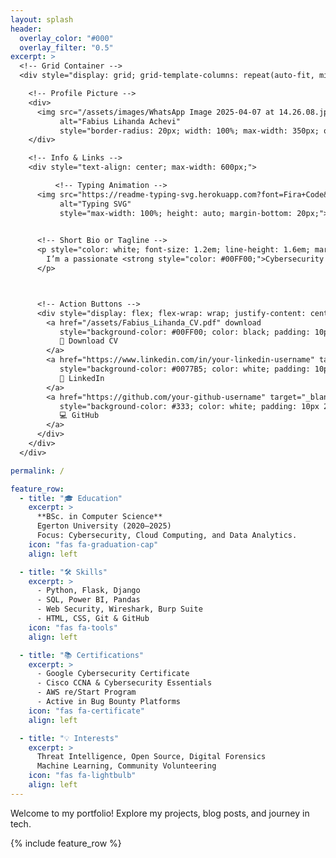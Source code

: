 ```yaml
---
layout: splash
header:
  overlay_color: "#000"
  overlay_filter: "0.5"
excerpt: >
  <!-- Grid Container -->
  <div style="display: grid; grid-template-columns: repeat(auto-fit, minmax(300px, 1fr)); gap: 30px; padding: 40px; align-items: center; justify-items: center;">

    <!-- Profile Picture -->
    <div>
      <img src="/assets/images/WhatsApp Image 2025-04-07 at 14.26.08.jpeg" 
           alt="Fabius Lihanda Achevi" 
           style="border-radius: 20px; width: 100%; max-width: 350px; object-fit: cover; border: 6px solid #00FF00; box-shadow: 0 4px 20px rgba(0,0,0,0.6);">
    </div>

    <!-- Info & Links -->
    <div style="text-align: center; max-width: 600px;">

          <!-- Typing Animation -->
      <img src="https://readme-typing-svg.herokuapp.com?font=Fira+Code&weight=600&pause=1000&color=00FF00&width=600&lines=Cybersecurity+%7C+Data+Science+%7C+Python+Web+Development;Passionate+about+Securing+the+Digital+World;Analyzing+Data+for+Meaningful+Insights;Building+Scalable+and+Secure+Web+Applications" 
           alt="Typing SVG" 
           style="max-width: 100%; height: auto; margin-bottom: 20px;">
           

      <!-- Short Bio or Tagline -->
      <p style="color: white; font-size: 1.2em; line-height: 1.6em; margin-bottom: 20px;">
        I’m a passionate <strong style="color: #00FF00;">Cybersecurity Enthusiast</strong> and <strong style="color: #00FF00;">Data Analyst</strong> with a love for solving real-world problems using code. I thrive at the intersection of security and analytics, and I'm on a mission to make digital spaces safer and smarter.
      </p>



      <!-- Action Buttons -->
      <div style="display: flex; flex-wrap: wrap; justify-content: center; gap: 15px; margin-top: 20px;">
        <a href="/assets/Fabius_Lihanda_CV.pdf" download 
           style="background-color: #00FF00; color: black; padding: 10px 20px; border-radius: 6px; text-decoration: none; font-weight: bold;">
           📄 Download CV
        </a>
        <a href="https://www.linkedin.com/in/your-linkedin-username" target="_blank" 
           style="background-color: #0077B5; color: white; padding: 10px 20px; border-radius: 6px; text-decoration: none; font-weight: bold;">
           🔗 LinkedIn
        </a>
        <a href="https://github.com/your-github-username" target="_blank" 
           style="background-color: #333; color: white; padding: 10px 20px; border-radius: 6px; text-decoration: none; font-weight: bold;">
           💻 GitHub
        </a>
      </div>
    </div>
  </div>

permalink: /

feature_row:
  - title: "🎓 Education"
    excerpt: >
      **BSc. in Computer Science**  
      Egerton University (2020–2025)  
      Focus: Cybersecurity, Cloud Computing, and Data Analytics.
    icon: "fas fa-graduation-cap"
    align: left

  - title: "🛠 Skills"
    excerpt: >
      - Python, Flask, Django  
      - SQL, Power BI, Pandas  
      - Web Security, Wireshark, Burp Suite  
      - HTML, CSS, Git & GitHub
    icon: "fas fa-tools"
    align: left

  - title: "📚 Certifications"
    excerpt: >
      - Google Cybersecurity Certificate  
      - Cisco CCNA & Cybersecurity Essentials  
      - AWS re/Start Program  
      - Active in Bug Bounty Platforms
    icon: "fas fa-certificate"
    align: left

  - title: "💡 Interests"
    excerpt: >
      Threat Intelligence, Open Source, Digital Forensics  
      Machine Learning, Community Volunteering
    icon: "fas fa-lightbulb"
    align: left
---
```


Welcome to my portfolio! Explore my projects, blog posts, and journey in tech.

{% include feature_row %}
